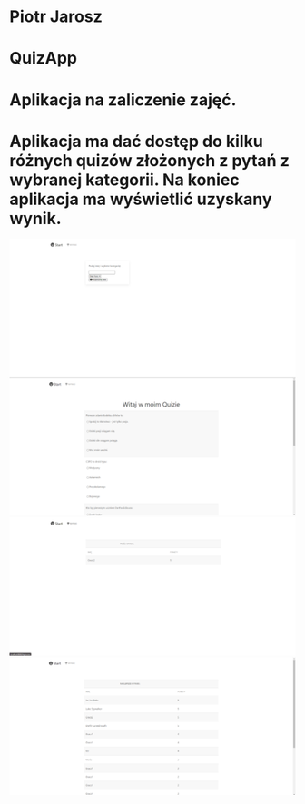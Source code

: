 # Piotr Jarosz
# QuizApp
# Aplikacja na zaliczenie zajęć. 
# Aplikacja ma dać dostęp do kilku różnych quizów złożonych z pytań z wybranej kategorii. Na koniec aplikacja ma wyświetlić uzyskany wynik.
![alt text](https://github.com/Cursedmouth/QuizApp/blob/main/1_Start.png)
![alt text](https://github.com/Cursedmouth/QuizApp/blob/main/2_Quiz.png)
![alt text](https://github.com/Cursedmouth/QuizApp/blob/main/3_Score.png)
![alt text](https://github.com/Cursedmouth/QuizApp/blob/main/4_HighScore.png)
